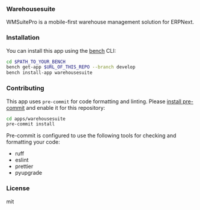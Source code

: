 ### Warehousesuite

WMSuitePro is a mobile-first warehouse management solution for ERPNext.

### Installation

You can install this app using the [bench](https://github.com/frappe/bench) CLI:

```bash
cd $PATH_TO_YOUR_BENCH
bench get-app $URL_OF_THIS_REPO --branch develop
bench install-app warehousesuite
```

### Contributing

This app uses `pre-commit` for code formatting and linting. Please [install pre-commit](https://pre-commit.com/#installation) and enable it for this repository:

```bash
cd apps/warehousesuite
pre-commit install
```

Pre-commit is configured to use the following tools for checking and formatting your code:

- ruff
- eslint
- prettier
- pyupgrade

### License

mit
